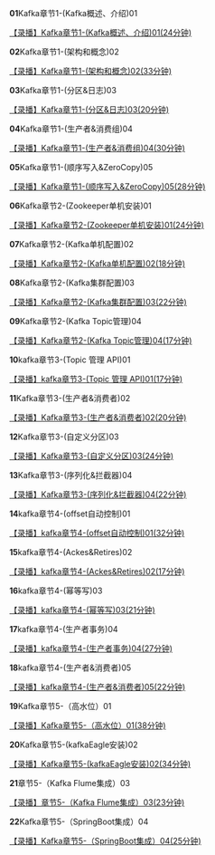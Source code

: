 **01**Kafka章节1-(Kafka概述、介绍)01

[【录播】Kafka章节1-(Kafka概述、介绍)01(24分钟)](https://ke.qq.com/webcourse/index.html#course_id=474340&term_id=100568033&taid=4915791934209252&type=1024&vid=5285890796898768225)

**02**Kafka章节1-(架构和概念)02

[【录播】Kafka章节1-(架构和概念)02(33分钟)](https://ke.qq.com/webcourse/index.html#course_id=474340&term_id=100568033&taid=4915796229176548&type=1024&vid=5285890796897938220)

**03**Kafka章节1-(分区&日志)03

[【录播】Kafka章节1-(分区&日志)03(20分钟)](https://ke.qq.com/webcourse/index.html#course_id=474340&term_id=100568033&taid=4915800524143844&type=1024&vid=5285890796897938209)

**04**Kafka章节1-(生产者&消费组)04

[【录播】Kafka章节1-(生产者&消费组)04(30分钟)](https://ke.qq.com/webcourse/index.html#course_id=474340&term_id=100568033&taid=4915804819111140&type=1024&vid=5285890796897938258)

**05**Kafka章节1-(顺序写入&ZeroCopy)05

[【录播】Kafka章节1-(顺序写入&ZeroCopy)05(28分钟)](https://ke.qq.com/webcourse/index.html#course_id=474340&term_id=100568033&taid=4915809114078436&type=1024&vid=5285890796897938276)

**06**Kafka章节2-(Zookeeper单机安装)01

[【录播】Kafka章节2-(Zookeeper单机安装)01(24分钟)](https://ke.qq.com/webcourse/index.html#course_id=474340&term_id=100568033&taid=4915813409045732&type=1024&vid=5285890796898818368)

**07**Kafka章节2-(Kafka单机配置)02

[【录播】Kafka章节2-(Kafka单机配置)02(18分钟)](https://ke.qq.com/webcourse/index.html#course_id=474340&term_id=100568033&taid=4915817704013028&type=1024&vid=5285890796898818326)

**08**Kafka章节2-(Kafka集群配置)03

[【录播】Kafka章节2-(Kafka集群配置)03(22分钟)](https://ke.qq.com/webcourse/index.html#course_id=474340&term_id=100568033&taid=4915821998980324&type=1024&vid=5285890796898818348)

**09**Kafka章节2-(Kafka Topic管理)04

[【录播】Kafka章节2-(Kafka Topic管理)04(17分钟)](https://ke.qq.com/webcourse/index.html#course_id=474340&term_id=100568033&taid=4915826293947620&type=1024&vid=5285890796897938335)

**10**kafka章节3-(Topic 管理 API)01

[【录播】kafka章节3-(Topic 管理 API)01(17分钟)](https://ke.qq.com/webcourse/index.html#course_id=474340&term_id=100568033&taid=4915830588914916&type=1024&vid=5285890796898818388)

**11**Kafka章节3-(生产者&消费者)02

[【录播】Kafka章节3-(生产者&消费者)02(20分钟)](https://ke.qq.com/webcourse/index.html#course_id=474340&term_id=100568033&taid=4915834883882212&type=1024&vid=5285890796898818397)

**12**Kafka章节3-(自定义分区)03

[【录播】Kafka章节3-(自定义分区)03(24分钟)](https://ke.qq.com/webcourse/index.html#course_id=474340&term_id=100568033&taid=4915839178849508&type=1024&vid=5285890796899546010)

**13**Kafka章节3-(序列化&拦截器)04

[【录播】Kafka章节3-(序列化&拦截器)04(22分钟)](https://ke.qq.com/webcourse/index.html#course_id=474340&term_id=100568033&taid=4915843473816804&type=1024&vid=5285890796899545952)

**14**kafka章节4-(offset自动控制)01

[【录播】kafka章节4-(offset自动控制)01(32分钟)](https://ke.qq.com/webcourse/index.html#course_id=474340&term_id=100568033&taid=4915847768784100&type=1024&vid=5285890796899566092)

**15**kafka章节4-(Ackes&Retires)02

[【录播】kafka章节4-(Ackes&Retires)02(17分钟)](https://ke.qq.com/webcourse/index.html#course_id=474340&term_id=100568033&taid=4915852063751396&type=1024&vid=5285890796668335692)

**16**kafka章节4-(幂等写)03

[【录播】kafka章节4-(幂等写)03(21分钟)](https://ke.qq.com/webcourse/index.html#course_id=474340&term_id=100568033&taid=4915856358718692&type=1024&vid=5285890796899566140)

**17**kafka章节4-(生产者事务)04

[【录播】kafka章节4-(生产者事务)04(27分钟)](https://ke.qq.com/webcourse/index.html#course_id=474340&term_id=100568033&taid=4915860653685988&type=1024&vid=5285890796899566244)

**18**kafka章节4-(生产者&消费者)05

[【录播】kafka章节4-(生产者&消费者)05(22分钟)](https://ke.qq.com/webcourse/index.html#course_id=474340&term_id=100568033&taid=4915864948653284&type=1024&vid=5285890796899566175)

**19**Kafka章节5-（高水位）01

[【录播】Kafka章节5-（高水位）01(38分钟)](https://ke.qq.com/webcourse/index.html#course_id=474340&term_id=100568033&taid=4915869243620580&type=1024&vid=5285890796899616673)

**20**Kafka章节5-(kafkaEagle安装)02

[【录播】Kafka章节5-(kafkaEagle安装)02(34分钟)](https://ke.qq.com/webcourse/index.html#course_id=474340&term_id=100568033&taid=4915873538587876&type=1024&vid=5285890796899596517)

**21**章节5-（Kafka Flume集成）03

[【录播】章节5-（Kafka Flume集成）03(23分钟)](https://ke.qq.com/webcourse/index.html#course_id=474340&term_id=100568033&taid=4915877833555172&type=1024&vid=5285890796900525274)

**22**Kafka章节5-（SpringBoot集成）04

[【录播】Kafka章节5-（SpringBoot集成）04(25分钟)](https://ke.qq.com/webcourse/index.html#course_id=474340&term_id=100568033&taid=4915882128522468&type=1024&vid=5285890796899606555)